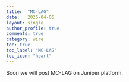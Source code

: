 ```yaml
---
title:  "MC-LAG"
date:   2025-04-06
layout: single
author_profile: true
comments: true
category: wire
toc: true
toc_label: "MC-LAG"
toc_icon: "heart"
---
```


Soon we will post MC-LAG on Juniper platform.